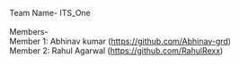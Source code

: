 Team Name- ITS_One<br/>
<br/>
Members-<br/>
Member 1: Abhinav kumar (https://github.com/Abhinav-grd)<br/>
Member 2: Rahul Agarwal (https://github.com/RahulRexx)<br/>